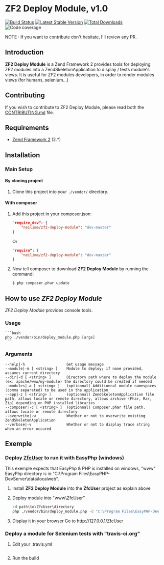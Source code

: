 ZF2 Deploy Module, v1.0
=======

[![Build Status](https://travis-ci.org/neilime/zf2-deploy-module.png?branch=master)](https://travis-ci.org/neilime/zf2-deploy-module)
[![Latest Stable Version](https://poser.pugx.org/neilime/zf2-deploy-module/v/stable.png)](https://packagist.org/packages/neilime/zf2-deploy-module)
[![Total Downloads](https://poser.pugx.org/neilime/zf2-deploy-module/downloads.png)](https://packagist.org/packages/neilime/zf2-deploy-module)
![Code coverage](https://raw.github.com/zf2-boiler-app/app-test/master/ressources/100%25-code-coverage.png "100% code coverage")

NOTE : If you want to contribute don't hesitate, I'll review any PR.

Introduction
------------

__ZF2 Deploy Module__ is a Zend Framework 2 provides tools for deploying ZF2 modules into a ZendSkeletonApplication to display / tests module's views. 
It is useful for ZF2 modules developers, in order to render modules views (for humans, selenium...)

Contributing
------------

If you wish to contribute to ZF2 Deploy Module, please read both the [CONTRIBUTING.md](CONTRIBUTING.md) file.

Requirements
------------

* [Zend Framework 2](https://github.com/zendframework/zf2) (2.*)

## Installation

### Main Setup

#### By cloning project

1. Clone this project into your `./vendor/` directory.

#### With composer

1. Add this project in your composer.json:

    ```json
    "require_dev": {
        "neilime/zf2-deploy-module": "dev-master"
    }
    ```
    
    Or
    
    ```json
    "require": {
        "neilime/zf2-deploy-module": "dev-master"
    }
    ```

2. Now tell composer to download __ZF2 Deploy Module__ by running the command:

    ```bash
    $ php composer.phar update
    ```
 
## How to use _ZF2 Deploy Module_

_ZF2 Deploy Module_ provides console tools.

### Usage

    ```bash
    php ./vendor/bin/deploy_module.php [args]
    ```
    
### Arguments
    
    --help|-h                   Get usage message
    --module|-m [ <string> ] 	Module to deploy; if none provided, assumes current directory
    --dir|-d [ <string> ]    	Directory path where to deploy the module (ex: apache/www/my-module) the directory could be created if needed
    --modules|-a [ <string> ]	(optionnal) Additionnal module namespaces (comma separated) to be used in the application
    --app|-z [ <string> ]   	(optionnal) ZendSkeletonApplication file path, allows locale or remote directory, allows archive (Phar, Rar, Zip) depending on PHP installed libraries
    --composer|-c [ <string> ]  (optionnal) Composer.phar file path, allows locale or remote directory
    --overwrite|-w 				Whether or not to overwrite existing ZendSkeletonApplication
    --verbose|-v 				Whether or not to display trace string when an error occured 
    
 ## Exemple
 
 ### Deploy [ZfcUser](https://github.com/ZF-Commons/ZfcUser) to run it with EasyPhp (windows)
 
 This exemple expects that EasyPhp & PHP is installed on windows, "www" EasyPhp directory is in "C:\Program Files\EasyPHP-DevServer\data\localweb". 

1. Install __ZF2 Deploy Module__ into the __ZfcUser__ project as explain above

2. Deploy module into "www\ZfcUser"
    ```bash
    cd path\to\ZfcUser\directory
    php ./vendor/bin/deploy_module.php -d "C:\Program Files\EasyPHP-DevServer\data\localweb\ZfcUser" -m ZfcBase
    ```
    
3. Display it in your browser 
    Go to http://127.0.0.1/ZfcUser
 
 ### Deploy a module for Selenium tests with "travis-ci.org"
 
1. Edit your .travis.yml
    ```yml
    
    ```

2. Run the build
 
 
